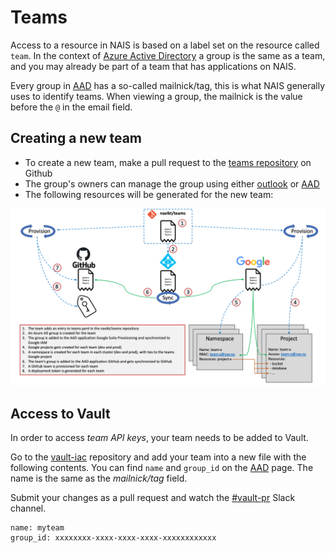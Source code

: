 # Teams

Access to a resource in NAIS is based on a label set on the resource called `team`. In the context of [Azure Active
Directory][AAD] a group is the same as a team, and you may already be part of a team that has applications on NAIS.

Every group in [AAD] has a so-called mailnick/tag, this is what NAIS generally uses to identify teams. When viewing
a group, the mailnick is the value before the `@` in the email field.

## Creating a new team

* To create a new team, make a pull request to the [teams repository] on Github
* The group's owners can manage the group using either [outlook] or [AAD]
* The following resources will be generated for the new team:

![nais-teams](_media/nais-teams.png)

## Access to Vault

In order to access _team API keys_, your team needs to be added to Vault.

Go to the [vault-iac] repository and add your team into a new file with the following contents.
You can find `name` and `group_id` on the [AAD] page. The name is the same as the _mailnick/tag_ field.

Submit your changes as a pull request and watch the [#vault-pr] Slack channel.

```
name: myteam
group_id: xxxxxxxx-xxxx-xxxx-xxxx-xxxxxxxxxxxx
```


[AAD]: https://aad.portal.azure.com/#blade/Microsoft_AAD_IAM/GroupsManagementMenuBlade/AllGroups

[outlook]: https://outlook.office365.com/owa

[teams repository]: https://github.com/navikt/teams

[All teams]: https://navno.sharepoint.com/sites/Bestillinger/Lists/Nytt%20Team/AllItems.aspx

[#nais]: https://nav-it.slack.com/messages/C5KUST8N6

[#vault-pr]: https://nav-it.slack.com/archives/CQFTZBUFN

[vault-iac]: https://github.com/navikt/vault-iac/tree/master/terraform/teams
